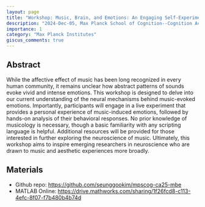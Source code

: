 ```yaml
---
layout: page
title: "Workshop: Music, Brain, and Emotions: An Engaging Self-Experiment🥲"
description: "2024-Dec-05, Max Planck School of Cognition--Cognition Academies"
importance: 1
category: "Max Planck Institutes"
giscus_comments: true
---
```


## Abstract

While the affective effect of music has been long recognized in every human community, it remains unclear how abstract patterns of sounds evoke vivid and intense emotions. This workshop is designed to delve into our current understanding of the neural mechanisms behind music-evoked emotions. Importantly, participants will engage in a live experiment that provides a personal experience of music-induced emotions, followed by hands-on analysis of their behavioral responses. No prior knowledge of musicology is necessary, though a basic familiarity with any scripting language is helpful. Additional resources will be provided for those interested in further exploring the neuroscience of music. Ultimately, this workshop aims to inspire emerging researchers in neuroscience who are drawn to music and aesthetic experiences more broadly.

## Materials

- Github repo: <https://github.com/seunggookim/mpscog-ca25-mbe>
- MATLAB Online: <https://drive.mathworks.com/sharing/1f26fcd8-c113-4efc-8f07-f7b480b4b74d>
